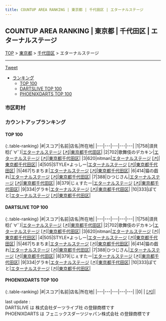 ```yaml
---
title: COUNTUP AREA RANKING | 東京都 | 千代田区 | エターナルステージ
---
```

## COUNTUP AREA RANKING | 東京都 | 千代田区 | エターナルステージ

[TOP](/darts/rank/) > [東京都](/darts/rank/東京都/) > [千代田区](/darts/rank/東京都/千代田区/) > エターナルステージ

___

<a href="https://twitter.com/share?ref_src=twsrc%5Etfw" data-text="COUNTUP AREA RANKING | 東京都千代田区エターナルステージ" class="twitter-share-button" data-hashtags="DARTSLIVE,PHOENIXDARTS,darts,ダーツ" data-show-count="false">Tweet</a>

* [ランキング](#カウントアップランキング)
    * [TOP 100](#top-100)
    * [DARTSLIVE TOP 100](#dartslive-top-100)
    * [PHOENIXDARTS TOP 100](#phoenixdarts-top-100)

### 市区町村

<ul>

</ul>

### カウントアップランキング

#### TOP 100



{:.table-ranking}
|#|スコア|名前|店名|所在地|
|---|---|---|---|---|
|1|758|<span class="rank-name-dl">須貝 稔(ﾟ∀ﾟ)</span>|<a href="/darts/rank/shops/31de7c122428a9e0a3f63593b5358cc4.html">エターナルステージ</a> <a href="https://search.dartslive.com/jp/shop/31de7c122428a9e0a3f63593b5358cc4">[↗]</a>|<a href="/darts/rank/東京都/千代田区">東京都千代田区</a>|
|2|702|<span class="rank-name-dl">歌舞伎のデカキン</span>|<a href="/darts/rank/shops/31de7c122428a9e0a3f63593b5358cc4.html">エターナルステージ</a> <a href="https://search.dartslive.com/jp/shop/31de7c122428a9e0a3f63593b5358cc4">[↗]</a>|<a href="/darts/rank/東京都/千代田区">東京都千代田区</a>|
|3|620|<span class="rank-name-dl">nitman</span>|<a href="/darts/rank/shops/31de7c122428a9e0a3f63593b5358cc4.html">エターナルステージ</a> <a href="https://search.dartslive.com/jp/shop/31de7c122428a9e0a3f63593b5358cc4">[↗]</a>|<a href="/darts/rank/東京都/千代田区">東京都千代田区</a>|
|4|505|<span class="rank-name-dl">STYLE×よっしー</span>|<a href="/darts/rank/shops/31de7c122428a9e0a3f63593b5358cc4.html">エターナルステージ</a> <a href="https://search.dartslive.com/jp/shop/31de7c122428a9e0a3f63593b5358cc4">[↗]</a>|<a href="/darts/rank/東京都/千代田区">東京都千代田区</a>|
|5|467|<span class="rank-name-dl">ちまちま</span>|<a href="/darts/rank/shops/31de7c122428a9e0a3f63593b5358cc4.html">エターナルステージ</a> <a href="https://search.dartslive.com/jp/shop/31de7c122428a9e0a3f63593b5358cc4">[↗]</a>|<a href="/darts/rank/東京都/千代田区">東京都千代田区</a>|
|6|414|<span class="rank-name-dl">猫の戯れ</span>|<a href="/darts/rank/shops/31de7c122428a9e0a3f63593b5358cc4.html">エターナルステージ</a> <a href="https://search.dartslive.com/jp/shop/31de7c122428a9e0a3f63593b5358cc4">[↗]</a>|<a href="/darts/rank/東京都/千代田区">東京都千代田区</a>|
|7|388|<span class="rank-name-dl">ひつじさん</span>|<a href="/darts/rank/shops/31de7c122428a9e0a3f63593b5358cc4.html">エターナルステージ</a> <a href="https://search.dartslive.com/jp/shop/31de7c122428a9e0a3f63593b5358cc4">[↗]</a>|<a href="/darts/rank/東京都/千代田区">東京都千代田区</a>|
|8|379|<span class="rank-name-dl">じぇすたー</span>|<a href="/darts/rank/shops/31de7c122428a9e0a3f63593b5358cc4.html">エターナルステージ</a> <a href="https://search.dartslive.com/jp/shop/31de7c122428a9e0a3f63593b5358cc4">[↗]</a>|<a href="/darts/rank/東京都/千代田区">東京都千代田区</a>|
|9|334|<span class="rank-name-dl">グラキ</span>|<a href="/darts/rank/shops/31de7c122428a9e0a3f63593b5358cc4.html">エターナルステージ</a> <a href="https://search.dartslive.com/jp/shop/31de7c122428a9e0a3f63593b5358cc4">[↗]</a>|<a href="/darts/rank/東京都/千代田区">東京都千代田区</a>|
|10|333|<span class="rank-name-dl">ぽてと</span>|<a href="/darts/rank/shops/31de7c122428a9e0a3f63593b5358cc4.html">エターナルステージ</a> <a href="https://search.dartslive.com/jp/shop/31de7c122428a9e0a3f63593b5358cc4">[↗]</a>|<a href="/darts/rank/東京都/千代田区">東京都千代田区</a>|


#### DARTSLIVE TOP 100



{:.table-ranking}
|#|スコア|名前|店名|所在地|
|---|---|---|---|---|
|1|758|<span class="rank-name-dl">須貝 稔(ﾟ∀ﾟ)</span>|<a href="/darts/rank/shops/31de7c122428a9e0a3f63593b5358cc4.html">エターナルステージ</a> <a href="https://search.dartslive.com/jp/shop/31de7c122428a9e0a3f63593b5358cc4">[↗]</a>|<a href="/darts/rank/東京都/千代田区">東京都千代田区</a>|
|2|702|<span class="rank-name-dl">歌舞伎のデカキン</span>|<a href="/darts/rank/shops/31de7c122428a9e0a3f63593b5358cc4.html">エターナルステージ</a> <a href="https://search.dartslive.com/jp/shop/31de7c122428a9e0a3f63593b5358cc4">[↗]</a>|<a href="/darts/rank/東京都/千代田区">東京都千代田区</a>|
|3|620|<span class="rank-name-dl">nitman</span>|<a href="/darts/rank/shops/31de7c122428a9e0a3f63593b5358cc4.html">エターナルステージ</a> <a href="https://search.dartslive.com/jp/shop/31de7c122428a9e0a3f63593b5358cc4">[↗]</a>|<a href="/darts/rank/東京都/千代田区">東京都千代田区</a>|
|4|505|<span class="rank-name-dl">STYLE×よっしー</span>|<a href="/darts/rank/shops/31de7c122428a9e0a3f63593b5358cc4.html">エターナルステージ</a> <a href="https://search.dartslive.com/jp/shop/31de7c122428a9e0a3f63593b5358cc4">[↗]</a>|<a href="/darts/rank/東京都/千代田区">東京都千代田区</a>|
|5|467|<span class="rank-name-dl">ちまちま</span>|<a href="/darts/rank/shops/31de7c122428a9e0a3f63593b5358cc4.html">エターナルステージ</a> <a href="https://search.dartslive.com/jp/shop/31de7c122428a9e0a3f63593b5358cc4">[↗]</a>|<a href="/darts/rank/東京都/千代田区">東京都千代田区</a>|
|6|414|<span class="rank-name-dl">猫の戯れ</span>|<a href="/darts/rank/shops/31de7c122428a9e0a3f63593b5358cc4.html">エターナルステージ</a> <a href="https://search.dartslive.com/jp/shop/31de7c122428a9e0a3f63593b5358cc4">[↗]</a>|<a href="/darts/rank/東京都/千代田区">東京都千代田区</a>|
|7|388|<span class="rank-name-dl">ひつじさん</span>|<a href="/darts/rank/shops/31de7c122428a9e0a3f63593b5358cc4.html">エターナルステージ</a> <a href="https://search.dartslive.com/jp/shop/31de7c122428a9e0a3f63593b5358cc4">[↗]</a>|<a href="/darts/rank/東京都/千代田区">東京都千代田区</a>|
|8|379|<span class="rank-name-dl">じぇすたー</span>|<a href="/darts/rank/shops/31de7c122428a9e0a3f63593b5358cc4.html">エターナルステージ</a> <a href="https://search.dartslive.com/jp/shop/31de7c122428a9e0a3f63593b5358cc4">[↗]</a>|<a href="/darts/rank/東京都/千代田区">東京都千代田区</a>|
|9|334|<span class="rank-name-dl">グラキ</span>|<a href="/darts/rank/shops/31de7c122428a9e0a3f63593b5358cc4.html">エターナルステージ</a> <a href="https://search.dartslive.com/jp/shop/31de7c122428a9e0a3f63593b5358cc4">[↗]</a>|<a href="/darts/rank/東京都/千代田区">東京都千代田区</a>|
|10|333|<span class="rank-name-dl">ぽてと</span>|<a href="/darts/rank/shops/31de7c122428a9e0a3f63593b5358cc4.html">エターナルステージ</a> <a href="https://search.dartslive.com/jp/shop/31de7c122428a9e0a3f63593b5358cc4">[↗]</a>|<a href="/darts/rank/東京都/千代田区">東京都千代田区</a>|


#### PHOENIXDARTS TOP 100



{:.table-ranking}
|#|スコア|名前|店名|所在地|
|---|---|---|---|---|
||0|<span class="rank-name-dl"> </span>|<a href="/darts/rank/shops/.html"></a> <a href="">[↗]</a>|<a href="/darts/rank//"></a>|


<div class="footer border-top border-gray-light mt-5 pt-3 text-right text-gray">
    last update : <span style="font-weight: italic" id="foot_last_modified"></span><br />
    DARTSLIVE は 株式会社ダーツライブ社 の登録商標です<br />
    PHOENIXDARTS は フェニックスダーツジャパン株式会社 の登録商標です<br />
</div>

<script src="https://cdnjs.cloudflare.com/ajax/libs/jquery.tablesorter/2.31.3/js/jquery.tablesorter.min.js" integrity="sha512-qzgd5cYSZcosqpzpn7zF2ZId8f/8CHmFKZ8j7mU4OUXTNRd5g+ZHBPsgKEwoqxCtdQvExE5LprwwPAgoicguNg==" crossorigin="anonymous" referrerpolicy="no-referrer"></script>
<link rel="stylesheet" href="https://cdnjs.cloudflare.com/ajax/libs/jquery.tablesorter/2.31.3/css/theme.default.min.css" integrity="sha512-wghhOJkjQX0Lh3NSWvNKeZ0ZpNn+SPVXX1Qyc9OCaogADktxrBiBdKGDoqVUOyhStvMBmJQ8ZdMHiR3wuEq8+w==" crossorigin="anonymous" referrerpolicy="no-referrer" />
<script>
$(function() {
    $(".table-ranking").tablesorter({sortList:[[0, 0]]});
    $("#foot_last_modified").text(formatDate(new Date(document.lastModified), 'yyyy-MM-dd HH:mm:ss'));
});
</script>

<script async src="https://platform.twitter.com/widgets.js" charset="utf-8"></script>